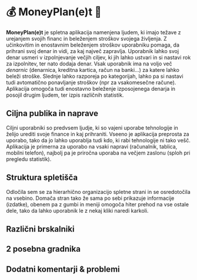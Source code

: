 # :moneybag: MoneyPlan(e)t :herb:

**MoneyPlan(e)t** je spletna aplikacija namenjena ljudem, ki imajo težave z urejanjem svojih financ in beleženjem stroškov svojega življenja. Z učinkovitim in enostavnim beleženjem stroškov uporabniku pomaga, da prihrani svoj denar in vidi, za kaj največ zapravlja. Uporabnik lahko svoj denar usmeri v izpolnjevanje večjih ciljev, ki jih lahko ustvari in si nastavi rok za izpolnitev, ter nato dodaja denar. Vsak uporabnik ima na voljo več *denarnic* (denarnica, kreditna kartica, račun na banki...) za katere lahko beleži stroške. Slednje lahko razporeja po kategorijah, lahko pa si nastavi tudi avtomatično ponavljanje stroškov (npr za vsakomesečne račune). Aplikacija omogoča tudi enostavno beleženje izposojenega denarja in posojil drugim ljudem, ter izpis različnih statistik. 

## Ciljna publika in naprave
Ciljni uporabniki so predvsem ljudje, ki so vajeni uporabe tehnologije in želijo urediti svoje finance in kaj prihraniti. Vseeno je aplikacija preprosta za uporabo, tako da jo lahko uporablja tudi kdo, ki rabi tehnologije ni tako vešč. Aplikacija je primerna za uporabo na vsaki napravi (računalnik, tablica, mobilni telefon), najbolj pa je priročna uporaba na večjem zaslonu (sploh pri pregledu statistik). 

## Struktura spletišča
Odločila sem se za hierarhično organizacijo spletne strani in se osredotočila na vsebino. Domača stran tako že sama po sebi prikazuje informacije (izdatke), obenem pa z gumbi in meniji omogoča hiter prehod na vse ostale dele, tako da lahko uporabnik le z nekaj kliki naredi karkoli. 

## Različni brskalniki


## 2 posebna gradnika


## Dodatni komentarji & problemi